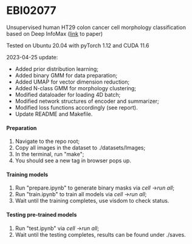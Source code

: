 # EBI02077
Unsupervised human HT29 colon cancer cell morphology classification based on Deep InfoMax ([link](https://arxiv.org/abs/1808.06670) to paper)

Tested on Ubuntu 20.04 with pyTorch 1.12 and CUDA 11.6



2023-04-25 update:

- Added prior distribution learning;
- Added binary GMM for data preparation;
- Added UMAP for vector dimension reduction;
- Added N-class GMM for morphology clustering;
- Modified dataloader for loading 4D batch;
- Modified network structures of encoder and summarizer;
- Modified loss functions accordingly (see report).
- Update README and Makefile.



#### Preparation

1. Navigate to the repo root;
2. Copy all images in the dataset to ./datasets/Images;
3. In the terminal, run "make";
4. You should see a new tag in browser pops up.



#### Training models

1. Run "prepare.ipynb" to generate binary masks via *cell* →*run all*;
2. Run "train.ipynb" to train all models via *cell* →*run all*;
3. Wait until the training completes, use visdom to check status.



#### Testing pre-trained models

1. Run "test.ipynb" via *cell* →*run all*;
2. Wait until the testing completes, results can be found under ./saves.
